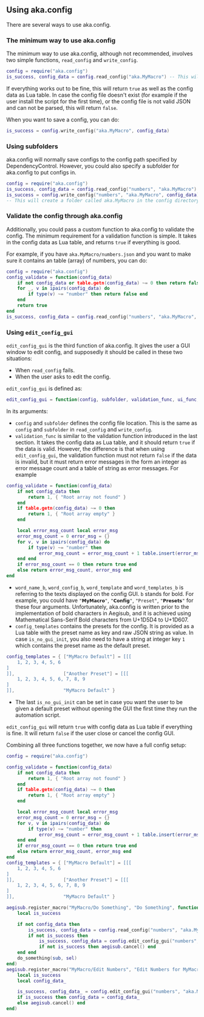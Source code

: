 ## Using aka.config

There are several ways to use aka.config.  

### The minimum way to use aka.config

The minimum way to use aka.config, although not recommended, involves two simple functions, `read_config` and `write_config`.  
```lua
config = require("aka.config")
is_success, config_data = config.read_config("aka.MyMacro") -- This will read aka.MyMacro.json in the config directory
```
If everything works out to be fine, this will return `true` as well as the config data as Lua table. In case the config file doesn't exist (for example if the user install the script for the first time), or the config file is not valid JSON and can not be parsed, this will return `false`.  

When you want to save a config, you can do:  
```lua
is_success = config.write_config("aka.MyMacro", config_data)
```

### Using subfolders

aka.config will normally save configs to the config path specified by DependencyControl. However, you could also specify a subfolder for aka.config to put configs in.  
```lua
config = require("aka.config")
is_success, config_data = config.read_config("numbers", "aka.MyMacro")
is_success = config.write_config("numbers", "aka.MyMacro", config_data)
-- This will create a folder called aka.MyMacro in the config directory and save the data to numbers.json in the aka.MyMacro folder.
```

### Validate the config through aka.config

Additionally, you could pass a custom function to aka.config to validate the config. The minimum requirement for a validation function is simple. It takes in the config data as Lua table, and returns `true` if everything is good.  

For example, if you have `aka.MyMacro/numbers.json` and you want to make sure it contains an table (array) of numbers, you can do:  
```lua
config = require("aka.config")
config_validate = function(config_data)
    if not config_data or table.getn(config_data) ~= 0 then return false end
    for _, v in ipairs(config_data) do
        if type(v) ~= "number" then return false end
    end
    return true
end
is_success, config_data = config.read_config("numbers", "aka.MyMacro", config_validate)
```

### Using `edit_config_gui`

`edit_config_gui` is the third function of aka.config. It gives the user a GUI window to edit config, and supposedly it should be called in these two situations:  
* When `read_config` fails.  
* When the user asks to edit the config.  

`edit_config_gui` is defined as:  
```lua
edit_config_gui = function(config, subfolder, validation_func, ui_func, validation_func_ui, word_name_b, word_config_b, word_template, word_templates_b, config_templates, is_no_gui_init)
```

In its arguments:
* `config` and `subfolder` defines the config file location. This is the same as `config` and `subfolder` in `read_config` and `write_config`.  
* `validation_func` is similar to the validation function introduced in the last section. It takes the config data as Lua table, and it should return `true` if the data is valid. However, the difference is that when using `edit_config_gui`, the validation function must not return `false` if the data is invalid, but it must return error messages in the form an integer as error message count and a table of string as error messages. For example  
```lua
config_validate = function(config_data)
    if not config_data then
        return 1, { "Root array not found" }
    end
    if table.getn(config_data) ~= 0 then
        return 1, { "Root array empty" }
    end

    local error_msg_count local error_msg
    error_msg_count = 0 error_msg = {}
    for v, v in ipairs(config_data) do
        if type(v) ~= "number" then
            error_msg_count = error_msg_count + 1 table.insert(error_msg, "\"" .. w .. "\" at position " .. tostring(k) .. " not a number")
    end end
    if error_msg_count == 0 then return true end
    else return error_msg_count, error_msg end
end
```
* `word_name_b`, `word_config_b`, `word_template` and `word_templates_b` is referring to the texts displayed on the config GUI. `b` stands for bold. For example, you could have `"𝗠𝘆𝗠𝗮𝗰𝗿𝗼"`, `"𝗖𝗼𝗻𝗳𝗶𝗴"`, `"Preset"`, `"𝗣𝗿𝗲𝘀𝗲𝘁𝘀"` for these four arguments. Unfortunately, aka.config is written prior to the implementation of bold characters in Aegisub, and it is achieved using Mathematical Sans-Serif Bold characters from U+1D5D4 to U+1D607.  
* `config_templates` contains the presets for the config. It is provided as a Lua table with the preset name as key and raw JSON string as value. In case `is_no_gui_init`, you also need to have a string at integer key `1` which contains the preset name as the default preset.  
```lua
config_templates = { ["MyMacro Default"] = [[[
    1, 2, 3, 4, 5, 6
]
]],                  ["Another Preset"] = [[[
    1, 2, 3, 4, 5, 6, 7, 8, 9
]
]],                  "MyMacro Default" }
```
* The last `is_no_gui_init` can be set in case you want the user to be given a default preset without opening the GUI the first time they run the automation script.  

`edit_config_gui` will return `true` with config data as Lua table if everything is fine. It will return `false` if the user close or cancel the config GUI.  

Combining all three functions together, we now have a full config setup:  
```lua
config = require("aka.config")

config_validate = function(config_data)
    if not config_data then
        return 1, { "Root array not found" }
    end
    if table.getn(config_data) ~= 0 then
        return 1, { "Root array empty" }
    end

    local error_msg_count local error_msg
    error_msg_count = 0 error_msg = {}
    for v, v in ipairs(config_data) do
        if type(v) ~= "number" then
            error_msg_count = error_msg_count + 1 table.insert(error_msg, "\"" .. w .. "\" at position " .. tostring(k) .. " not a number")
    end end
    if error_msg_count == 0 then return true end
    else return error_msg_count, error_msg end
end
config_templates = { ["MyMacro Default"] = [[[
    1, 2, 3, 4, 5, 6
]
]],                  ["Another Preset"] = [[[
    1, 2, 3, 4, 5, 6, 7, 8, 9
]
]],                  "MyMacro Default" }

aegisub.register_macro("MyMacro/Do Something", "Do Something", function(sub, sel)
    local is_success

    if not config_data then
        is_success, config_data = config.read_config("numbers", "aka.MyMacro", config_validate)
        if not is_success then
            is_success, config_data = config.edit_config_gui("numbers", "aka.MyMacro", config_validate, nil, nil, "𝗠𝘆𝗠𝗮𝗰𝗿𝗼", "𝗖𝗼𝗻𝗳𝗶𝗴", "Preset", "𝗣𝗿𝗲𝘀𝗲𝘁𝘀", config_templates, true)
            if not is_success then aegisub.cancel() end
    end end
    do_something(sub, sel)
end)
aegisub.register_macro("MyMacro/Edit Numbers", "Edit Numbers for MyMacro", function()
    local is_success
    local config_data_

    is_success, config_data_ = config.edit_config_gui("numbers", "aka.MyMacro", config_validate, nil, nil, "𝗠𝘆𝗠𝗮𝗰𝗿𝗼", "𝗖𝗼𝗻𝗳𝗶𝗴", "Preset", "𝗣𝗿𝗲𝘀𝗲𝘁𝘀", config_templates)
    if is_success then config_data = config_data_
    else aegisub.cancel() end
end)
```

